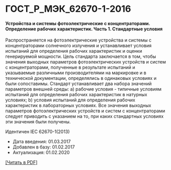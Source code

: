# ГОСТ_Р_МЭК_62670-1-2016

#### Устройства и системы фотоэлектрические с концентраторами. Определение рабочих характеристик. Часть 1. Стандартные условия

Распространяется на фотоэлектрические устройства и системы с концентраторами солнечного излучения и устанавливает условия испытаний для определения рабочих характеристик и оценки генерируемой мощности. Цель стандарта заключается в том, чтобы значения выходных параметров фотоэлектрических устройств и систем с концентраторами, полученные в результате испытаний и указываемые различными производителями на маркировке и в технической документации, определялись в одинаковых условиях и были сопоставимы. Стандарт устанавливает два набора значений параметров внешней среды: а) рабочие условия - типичные условиям испытаний для определения рабочих характеристик в натурных условиях; b) условия испытаний для определения рабочих характеристик в лабораторных условиях. Все значения выходных параметров фотоэлектрических устройств и систем с концентраторами следует приводить с указанием на то, при каких стандартных условиях эти значения были получены.

Идентичен IEC 62670-1(2013)

- Дата введения: 01.03.2017
- Добавлен в базу: 01.02.2017
- Актуализация: 01.02.2020

<a onclick="openFileCallback('https://standartgost.ru/g/ГОСТ_Р_МЭК_62670-1-2016.pdf', 'ГОСТ_Р_МЭК_62670-1-2016.pdf');" href="#">[Читать в PDF]</a>